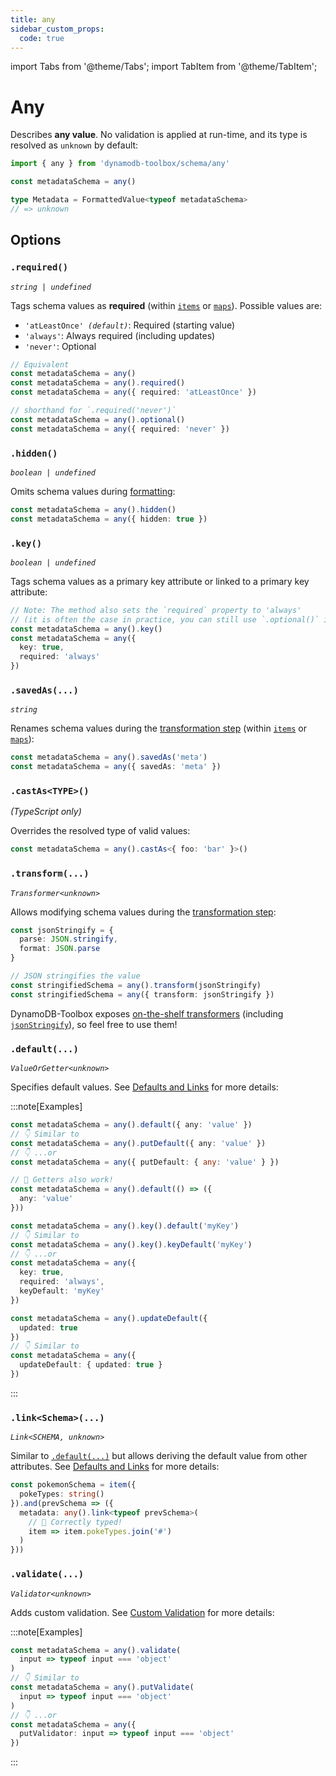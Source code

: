 ```yaml
---
title: any
sidebar_custom_props:
  code: true
---
```


import Tabs from '@theme/Tabs';
import TabItem from '@theme/TabItem';

# Any

Describes **any value**. No validation is applied at run-time, and its type is resolved as `unknown` by default:

```ts
import { any } from 'dynamodb-toolbox/schema/any'

const metadataSchema = any()

type Metadata = FormattedValue<typeof metadataSchema>
// => unknown
```

## Options

### `.required()`

<p style={{ marginTop: '-15px' }}><i><code>string | undefined</code></i></p>

Tags schema values as **required** (within [`items`](../13-item/index.md) or [`maps`](../14-map/index.md)). Possible values are:

- <code>'atLeastOnce' <i>(default)</i></code>: Required (starting value)
- `'always'`: Always required (including updates)
- `'never'`: Optional

```ts
// Equivalent
const metadataSchema = any()
const metadataSchema = any().required()
const metadataSchema = any({ required: 'atLeastOnce' })

// shorthand for `.required('never')`
const metadataSchema = any().optional()
const metadataSchema = any({ required: 'never' })
```

### `.hidden()`

<p style={{ marginTop: '-15px' }}><i><code>boolean | undefined</code></i></p>

Omits schema values during [formatting](../17-actions/2-format.md):

```ts
const metadataSchema = any().hidden()
const metadataSchema = any({ hidden: true })
```

### `.key()`

<p style={{ marginTop: '-15px' }}><i><code>boolean | undefined</code></i></p>

Tags schema values as a primary key attribute or linked to a primary key attribute:

```ts
// Note: The method also sets the `required` property to 'always'
// (it is often the case in practice, you can still use `.optional()` if needed)
const metadataSchema = any().key()
const metadataSchema = any({
  key: true,
  required: 'always'
})
```

### `.savedAs(...)`

<p style={{ marginTop: '-15px' }}><i><code>string</code></i></p>

Renames schema values during the [transformation step](../17-actions/1-parse.md) (within [`items`](../13-item/index.md) or [`maps`](../14-map/index.md)):

```ts
const metadataSchema = any().savedAs('meta')
const metadataSchema = any({ savedAs: 'meta' })
```

### `.castAs<TYPE>()`

<p style={{ marginTop: '-15px' }}><i>(TypeScript only)</i></p>

Overrides the resolved type of valid values:

```ts
const metadataSchema = any().castAs<{ foo: 'bar' }>()
```

### `.transform(...)`

<p style={{ marginTop: '-15px' }}><i><code>Transformer&lt;unknown&gt;</code></i></p>

Allows modifying schema values during the [transformation step](../17-actions/1-parse.md):

```ts
const jsonStringify = {
  parse: JSON.stringify,
  format: JSON.parse
}

// JSON stringifies the value
const stringifiedSchema = any().transform(jsonStringify)
const stringifiedSchema = any({ transform: jsonStringify })
```

DynamoDB-Toolbox exposes [on-the-shelf transformers](../18-transformers/1-usage.md) (including [`jsonStringify`](../18-transformers/3-json-stringify.md)), so feel free to use them!

### `.default(...)`

<p style={{ marginTop: '-15px' }}><i><code>ValueOrGetter&lt;unknown&gt;</code></i></p>

Specifies default values. See [Defaults and Links](../2-defaults-and-links/index.md) for more details:

:::note[Examples]

<Tabs>
<TabItem value="put" label="Put">

```ts
const metadataSchema = any().default({ any: 'value' })
// 👇 Similar to
const metadataSchema = any().putDefault({ any: 'value' })
// 👇 ...or
const metadataSchema = any({ putDefault: { any: 'value' } })

// 🙌 Getters also work!
const metadataSchema = any().default(() => ({
  any: 'value'
}))
```

</TabItem>
<TabItem value="key" label="Key">

```ts
const metadataSchema = any().key().default('myKey')
// 👇 Similar to
const metadataSchema = any().key().keyDefault('myKey')
// 👇 ...or
const metadataSchema = any({
  key: true,
  required: 'always',
  keyDefault: 'myKey'
})
```

</TabItem>
<TabItem value="update" label="Update">

```ts
const metadataSchema = any().updateDefault({
  updated: true
})
// 👇 Similar to
const metadataSchema = any({
  updateDefault: { updated: true }
})
```

</TabItem>
</Tabs>

:::

### `.link<Schema>(...)`

<p style={{ marginTop: '-15px' }}><i><code>Link&lt;SCHEMA, unknown&gt;</code></i></p>

Similar to [`.default(...)`](#default) but allows deriving the default value from other attributes. See [Defaults and Links](../2-defaults-and-links/index.md) for more details:

```ts
const pokemonSchema = item({
  pokeTypes: string()
}).and(prevSchema => ({
  metadata: any().link<typeof prevSchema>(
    // 🙌 Correctly typed!
    item => item.pokeTypes.join('#')
  )
}))
```

### `.validate(...)`

<p style={{ marginTop: '-15px' }}><i><code>Validator&lt;unknown&gt;</code></i></p>

Adds custom validation. See [Custom Validation](../3-custom-validation/index.md) for more details:

:::note[Examples]

```ts
const metadataSchema = any().validate(
  input => typeof input === 'object'
)
// 👇 Similar to
const metadataSchema = any().putValidate(
  input => typeof input === 'object'
)
// 👇 ...or
const metadataSchema = any({
  putValidator: input => typeof input === 'object'
})
```

:::

